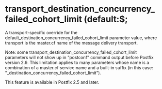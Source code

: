 # transport_destination_concurrency_failed_cohort_limit (default:$; 

 A transport-specific override for the
default_destination_concurrency_failed_cohort_limit parameter value,
where transport is the master.cf name of the message delivery
transport. 

 Note: some transport_destination_concurrency_failed_cohort_limit
parameters will not show up in "postconf" command output before
Postfix version 2.9.  This limitation applies to many parameters
whose name is a combination of a master.cf service name and a
built-in suffix (in this case:
"_destination_concurrency_failed_cohort_limit"). 

 This feature is available in Postfix 2.5 and later. 


